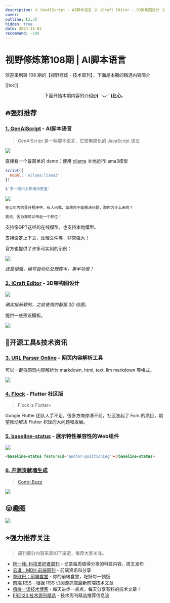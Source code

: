 ```yaml
---
description: ① GenAIScript - AI脚本语言 ② iCraft Editor - 3D架构图设计 ③ URL Parser Online - 网页内容解析工具 ④ Flock - Flutter 社区版 ⑤ baseline-status - 展示特性兼容性的Web组件 ⑥ 开源贡献墙生成
cover:
outline: [2,3]
hidden: true
date: 2024-11-03
recommend: -108
---
```


# 视野修炼第108期 | AI脚本语言

欢迎来到第 108 期的【视野修炼 - 技术周刊】，下面是本期的精选内容简介

[[toc]]

<center>

下面开始本期内容的介绍**ღ( ´･ᴗ･` )比心**。

</center>

## 🔥强烈推荐
### [1. GenAIScript](https://mp.weixin.qq.com/s/1_Nojl6ZHsjWwn55_hb-8w) - AI脚本语言
>GenAIScript 是一种脚本语言，它使用简化的 JavaScript 语法

![](https://cdn.upyun.sugarat.top/mdImg/sugar/a90b4fc09e86c176c5cb64d53b8dd5b3)

直接看一个最简单的 demo：使用 [ollama](https://ollama.com/) 本地运行llama3模型

```js
script({
  model: 'ollama:llama3'
})

$`来一段中文职场冷笑话`
```

![](https://cdn.upyun.sugarat.top/mdImg/sugar/3c59aaef77a083280d71fccc5b948edb)

```sh
在公司内的晋升程序中，有人问我，如果你不能解决问题，那你为什么来的？

我说，因为我可以带走一个职位！
```

支持像GPT这样的在线模型，也支持本地模型。

支持设定上下文，处理文件等，非常强大！

官方也提供了许多可实用的示例：

![](https://cdn.upyun.sugarat.top/mdImg/sugar/f4a469eebf86d03605710b1fd673cbe1)

*还是很强，编写自动化处理脚本，事半功倍！*

### [2. iCraft Editor](https://icraft.gantcloud.com/zh-CN) - 3D架构图设计

![](https://cdn.upyun.sugarat.top/mdImg/sugar/b5e743799b523436f7561374792093e3)

*确实挺新颖的，之前使用的都是 2D 绘图。*

提供一些预设模板。

![](https://cdn.upyun.sugarat.top/mdImg/sugar/bc76b3beaa2615d88ef226c48a6c04a0)

## 🔧开源工具&技术资讯
### [3. URL Parser Online](https://www.urlparser.online/) - 网页内容解析工具

可以一键将网页内容解析为 markdown, html, text, llm markdown 等格式。

![](https://cdn.upyun.sugarat.top/mdImg/sugar/4a6e5ceccbbfe0eb52bee31354a200d2)

### [4. Flock](https://flutterfoundation.dev/blog/posts/we-are-forking-flutter-this-is-why/) - Flutter 社区版
>Flock is Flutter+

Google Flutter 团队人手不足，很多方向停滞不前，社区发起了 Fork 的项目，期望推动解决 Flutter 积压的大问题和发展。

### [5. baseline-status](https://github.com/web-platform-dx/baseline-status) - 展示特性兼容性的Web组件

![](https://cdn.upyun.sugarat.top/mdImg/sugar/02fb7bed35e9b3187e9485c1bcfd1464)

```html
<baseline-status featureId="anchor-positioning"></baseline-status>
```
### [6. 开源贡献墙生成](https://contri.buzz/)
>[Contri.Buzz](https://github.com/hemanth0525/contribuzz)

![](https://cdn.upyun.sugarat.top/mdImg/sugar/e66ba396c4284f86954215c3a1485098)

## 😛趣图

![](https://cdn.upyun.sugarat.top/mdImg/sugar/1ecde7a33d5d6eb24a746d4757f64703)

## ⭐️强力推荐关注

> 周刊部分内容来源如下渠道，推荐大家关注。

- [阮一峰: 科技爱好者周刊](https://www.ruanyifeng.com/blog/archives.html) - 记录每周值得分享的科技内容，周五发布
- [云谦：MDH 前端周刊](https://sorrycc.com/mdh/) - 前端资讯和分享
- [童欧巴：前端食堂](https://github.com/Geekhyt/weekly) - 你的前端食堂，吃好每一顿饭
- [前端 RSS](https://fed.chanceyu.com/) - 根据 RSS 订阅源抓取最新前端技术文章
- [值得一读技术博客](https://daily-blog.chlinlearn.top/) - 每天进步一点点，每天分享有料的技术文章！
- [FRE123 技术周刊精选](https://www.fre321.com/weekly) - 技术周刊精选推荐信息流
